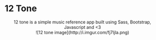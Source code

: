 # 12 Tone

<center>
12 tone is a simple music reference app built using Sass, Bootstrap, Javascript and <3

<center>
![12 tone image](http://i.imgur.com/fj7Ijla.png)
